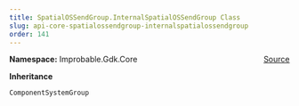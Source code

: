 ```yaml
---
title: SpatialOSSendGroup.InternalSpatialOSSendGroup Class
slug: api-core-spatialossendgroup-internalspatialossendgroup
order: 141
---
```


<p><b>Namespace:</b> Improbable.Gdk.Core<span style="float: right"><a href="https://www.github.com/spatialos/gdk-for-unity/blob/0.3.3/workers/unity/Packages/io.improbable.gdk.core/Systems/UpdateGroups.cs/#L30">Source</a></span></p>



</p>
<p><b>Inheritance</b></p>

<code>ComponentSystemGroup</code>












